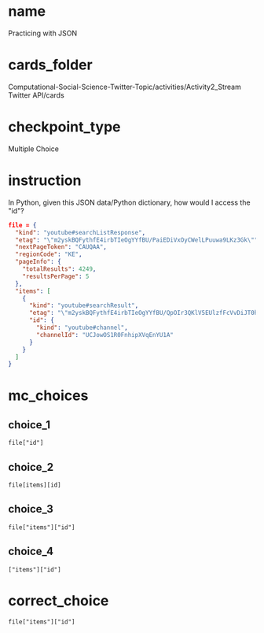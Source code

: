# name

Practicing with JSON

# cards_folder
  
Computational-Social-Science-Twitter-Topic/activities/Activity2_Stream Twitter API/cards

# checkpoint_type

Multiple Choice

# instruction

In Python, given this JSON data/Python dictionary, how would I access the "id"?

```json
file = {
  "kind": "youtube#searchListResponse",
  "etag": "\"m2yskBQFythfE4irbTIeOgYYfBU/PaiEDiVxOyCWelLPuuwa9LKz3Gk\"",
  "nextPageToken": "CAUQAA",
  "regionCode": "KE",
  "pageInfo": {
    "totalResults": 4249,
    "resultsPerPage": 5
  },
  "items": [
    {
      "kind": "youtube#searchResult",
      "etag": "\"m2yskBQFythfE4irbTIeOgYYfBU/QpOIr3QKlV5EUlzfFcVvDiJT0hw\"",
      "id": {
        "kind": "youtube#channel",
        "channelId": "UCJowOS1R0FnhipXVqEnYU1A"
      }
    }
  ]
}
```
 
# mc_choices

## choice_1

```
file["id"]
```

## choice_2

```
file[items][id]
```

## choice_3

```
file["items"]["id"]
```

## choice_4

```
["items"]["id"]
```

# correct_choice

```
file["items"]["id"]
```

